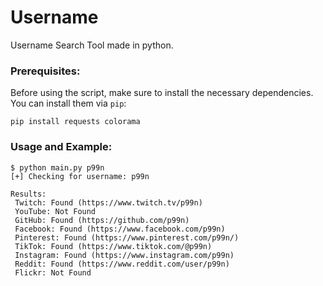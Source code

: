 
# Username

Username Search Tool made in python.

### Prerequisites:
Before using the script, make sure to install the necessary dependencies. You can install them via `pip`:

```
pip install requests colorama
```

### Usage and Example:
```
$ python main.py p99n
[+] Checking for username: p99n

Results:
 Twitch: Found (https://www.twitch.tv/p99n)
 YouTube: Not Found
 GitHub: Found (https://github.com/p99n)
 Facebook: Found (https://www.facebook.com/p99n)
 Pinterest: Found (https://www.pinterest.com/p99n/)
 TikTok: Found (https://www.tiktok.com/@p99n)
 Instagram: Found (https://www.instagram.com/p99n)
 Reddit: Found (https://www.reddit.com/user/p99n)
 Flickr: Not Found
```
